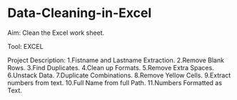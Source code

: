 # Data-Cleaning-in-Excel


Aim:
Clean the Excel work sheet.

Tool:
EXCEL

Project Description:
1.Fistname and Lastname Extraction.
2.Remove Blank Rows.
3.Find Duplicates.
4.Clean up Formats.
5.Remove Extra Spaces.
6.Unstack Data.
7.Duplicate Combinations.
8.Remove Yellow Cells.
9.Extract numbers from text.
10.Full Name from full Path.
11.Numbers Formatted as Text.
